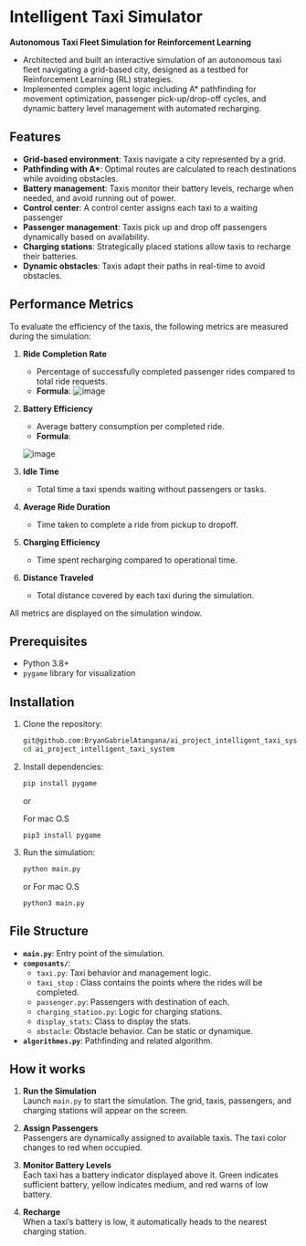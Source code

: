 # Intelligent Taxi Simulator

**Autonomous Taxi Fleet Simulation for Reinforcement Learning**
- Architected and built an interactive simulation of an autonomous taxi fleet navigating a grid-based city, designed as a testbed for Reinforcement Learning (RL) strategies.
- Implemented complex agent logic including A* pathfinding for movement optimization, passenger pick-up/drop-off cycles, and dynamic battery level management with automated recharging.

## Features

- **Grid-based environment**: Taxis navigate a city represented by a grid.
- **Pathfinding with A\***: Optimal routes are calculated to reach destinations while avoiding obstacles.
- **Battery management**: Taxis monitor their battery levels, recharge when needed, and avoid running out of power.
- **Control center**: A control center assigns each taxi to a waiting passenger
- **Passenger management**: Taxis pick up and drop off passengers dynamically based on availability.
- **Charging stations**: Strategically placed stations allow taxis to recharge their batteries.
- **Dynamic obstacles**: Taxis adapt their paths in real-time to avoid obstacles.

## Performance Metrics

To evaluate the efficiency of the taxis, the following metrics are measured during the simulation:

1. **Ride Completion Rate**

   - Percentage of successfully completed passenger rides compared to total ride requests.
   - **Formula**:
     ![image](https://github.com/user-attachments/assets/7ca78934-0772-4895-b4eb-3db6ce005cba)

2. **Battery Efficiency**

   - Average battery consumption per completed ride.
   - **Formula**:

   ![image](https://github.com/user-attachments/assets/a514ca0c-4d2a-477d-947f-4f031a41aa6c)

3. **Idle Time**

   - Total time a taxi spends waiting without passengers or tasks.

4. **Average Ride Duration**

   - Time taken to complete a ride from pickup to dropoff.

5. **Charging Efficiency**

   - Time spent recharging compared to operational time.

6. **Distance Traveled**
   - Total distance covered by each taxi during the simulation.

All metrics are displayed on the simulation window.

## Prerequisites

- Python 3.8+
- `pygame` library for visualization

## Installation

1. Clone the repository:

   ```bash
   git@github.com:BryanGabrielAtangana/ai_project_intelligent_taxi_system.git
   cd ai_project_intelligent_taxi_system
   ```

2. Install dependencies:

   ```bash
   pip install pygame
   ```

   or

   For mac O.S

   ```
   pip3 install pygame
   ```

3. Run the simulation:
   ```bash
   python main.py
   ```
   or
   For mac O.S
   ```
   python3 main.py
   ```

## File Structure

- **`main.py`**: Entry point of the simulation.
- **`composants/`**:
  - `taxi.py`: Taxi behavior and management logic.
  - `taxi_stop` : Class contains the points where the rides will be completed.
  - `passenger.py`: Passengers with destination of each.
  - `charging_station.py`: Logic for charging stations.
  - `display_stats`: Class to display the stats.
  - `obstacle`: Obstacle behavior. Can be static or dynamique.
- **`algorithmes.py`**: Pathfinding and related algorithm.

## How it works

1. **Run the Simulation**  
   Launch `main.py` to start the simulation. The grid, taxis, passengers, and charging stations will appear on the screen.

2. **Assign Passengers**  
   Passengers are dynamically assigned to available taxis. The taxi color changes to red when occupied.

3. **Monitor Battery Levels**  
   Each taxi has a battery indicator displayed above it. Green indicates sufficient battery, yellow indicates medium, and red warns of low battery.

4. **Recharge**  
   When a taxi’s battery is low, it automatically heads to the nearest charging station.
